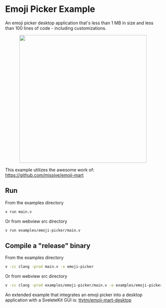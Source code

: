 # Emoji Picker Example

An emoji picker desktop application that's less than 1 MB in size and less than 100 lines of code -
including customizations.

<div align="center">
  <img width="412" src="https://github.com/ttytm/webview/assets/34311583/b4e4f473-c40e-4df0-9819-2a6cb04ddfa8">
</div>

This example utilizes the awesome work of: https://github.com/missive/emoji-mart

## Run

From the examples directory

```sh
v run main.v
```

Or from webview src directory

```sh
v run examples/emoji-picker/main.v
```

## Compile a "release" binary

From the examples directory

```sh
v -cc clang -prod main.v -o emoji-picker
```

Or from webview src directory

```sh
v -cc clang -prod examples/emoji-picker/main.v -o examples/emoji-picker/emoji-picker
```

An extended example that integrates an emoji picker into a desktop application with a SveleteKit
GUI is: [ttytm/emoji-mart-desktop](https://github.com/ttytm/emoji-mart-desktop)
